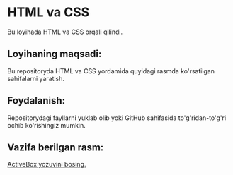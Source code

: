 # HTML va CSS

Bu loyihada HTML va CSS orqali qilindi.

## Loyihaning maqsadi:
Bu repositoryda HTML va CSS yordamida quyidagi rasmda ko'rsatilgan sahifalarni yaratish.

## Foydalanish:
Repositorydagi fayllarni yuklab olib yoki GitHub sahifasida to'g'ridan-to'g'ri ochib ko'rishingiz mumkin.

## Vazifa berilgan rasm:
[ActiveBox yozuvini bosing.](./img/ActiveBox.jpg)
